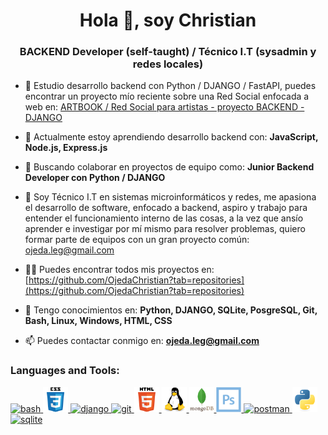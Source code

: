 <h1 align="center">Hola 👋, soy Christian</h1>
<h3 align="center">BACKEND Developer (self-taught) / Técnico I.T (sysadmin y redes locales)</h3>

- 🔭 Estudio desarrollo backend con Python / DJANGO / FastAPI, puedes encontrar un proyecto mío reciente sobre una Red Social enfocada a web en: [ARTBOOK / Red Social para artistas - proyecto BACKEND - DJANGO](https://github.com/OjedaChristian/ARTBOOK---Red-Social-para-artistas)

- 🌱 Actualmente estoy aprendiendo desarrollo backend con: **JavaScript, Node.js, Express.js**

- 🤝 Buscando colaborar en proyectos de equipo como: **Junior Backend Developer con Python / DJANGO**

- 📄 Soy Técnico I.T en sistemas microinformáticos y redes, me apasiona el desarrollo de software, enfocado a backend, aspiro y trabajo para entender el funcionamiento interno de las cosas, a la vez que ansío aprender e investigar por mí mismo para resolver problemas, quiero formar parte de equipos con un gran proyecto común: [ojeda.leg@gmail.com](ojeda.leg@gmail.com)

- 👨‍💻 Puedes encontrar todos mis proyectos en: [https://github.com/OjedaChristian?tab=repositories](https://github.com/OjedaChristian?tab=repositories)

- 💬 Tengo conocimientos en: **Python, DJANGO, SQLite, PosgreSQL, Git, Bash, Linux, Windows, HTML, CSS**

- 📫 Puedes contactar conmigo en: **ojeda.leg@gmail.com**


<h3 align="left">Languages and Tools:</h3>
<p align="left"> <a href="https://www.gnu.org/software/bash/" target="_blank" rel="noreferrer"> <img src="https://www.vectorlogo.zone/logos/gnu_bash/gnu_bash-icon.svg" alt="bash" width="40" height="40"/> </a> <a href="https://www.w3schools.com/css/" target="_blank" rel="noreferrer"> <img src="https://raw.githubusercontent.com/devicons/devicon/master/icons/css3/css3-original-wordmark.svg" alt="css3" width="40" height="40"/> </a> <a href="https://www.djangoproject.com/" target="_blank" rel="noreferrer"> <img src="https://cdn.worldvectorlogo.com/logos/django.svg" alt="django" width="40" height="40"/> </a> <a href="https://git-scm.com/" target="_blank" rel="noreferrer"> <img src="https://www.vectorlogo.zone/logos/git-scm/git-scm-icon.svg" alt="git" width="40" height="40"/> </a> <a href="https://www.w3.org/html/" target="_blank" rel="noreferrer"> <img src="https://raw.githubusercontent.com/devicons/devicon/master/icons/html5/html5-original-wordmark.svg" alt="html5" width="40" height="40"/> </a> <a href="https://www.linux.org/" target="_blank" rel="noreferrer"> <img src="https://raw.githubusercontent.com/devicons/devicon/master/icons/linux/linux-original.svg" alt="linux" width="40" height="40"/> </a> <a href="https://www.mongodb.com/" target="_blank" rel="noreferrer"> <img src="https://raw.githubusercontent.com/devicons/devicon/master/icons/mongodb/mongodb-original-wordmark.svg" alt="mongodb" width="40" height="40"/> </a> <a href="https://www.photoshop.com/en" target="_blank" rel="noreferrer"> <img src="https://raw.githubusercontent.com/devicons/devicon/master/icons/photoshop/photoshop-line.svg" alt="photoshop" width="40" height="40"/> </a> <a href="https://postman.com" target="_blank" rel="noreferrer"> <img src="https://www.vectorlogo.zone/logos/getpostman/getpostman-icon.svg" alt="postman" width="40" height="40"/> </a> <a href="https://www.python.org" target="_blank" rel="noreferrer"> <img src="https://raw.githubusercontent.com/devicons/devicon/master/icons/python/python-original.svg" alt="python" width="40" height="40"/> </a> <a href="https://www.sqlite.org/" target="_blank" rel="noreferrer"> <img src="https://www.vectorlogo.zone/logos/sqlite/sqlite-icon.svg" alt="sqlite" width="40" height="40"/> </a> </p>

